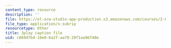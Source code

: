 ```yaml
---
content_type: resource
description: ''
file: https://ol-ocw-studio-app-production.s3.amazonaws.com/courses/2-003sc-engineering-dynamics-fall-2011/c069d7bd10e06a2faa7929f1aa96f40e_QHTJK0v404U.srt
file_type: application/x-subrip
resourcetype: Other
title: 3play caption file
uid: c069d7bd-10e0-6a2f-aa79-29f1aa96f40e
---
```

